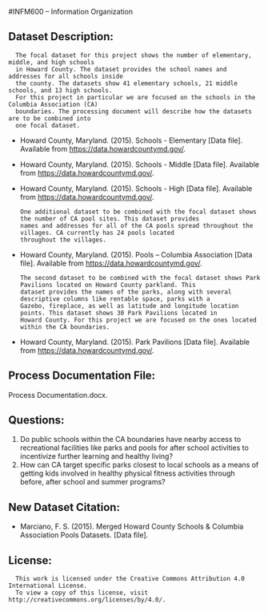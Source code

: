 #INFM600 – Information Organization


Dataset Description:
--------------------

      The focal dataset for this project shows the number of elementary, middle, and high schools
      in Howard County. The dataset provides the school names and addresses for all schools inside 
      the county. The datasets show 41 elementary schools, 21 middle schools, and 13 high schools. 
      For this project in particular we are focused on the schools in the Columbia Association (CA) 
      boundaries. The processing document will describe how the datasets are to be combined into 
      one focal dataset.
      
* Howard County, Maryland. (2015). Schools - Elementary [Data file]. Available from https://data.howardcountymd.gov/.
* Howard County, Maryland. (2015). Schools - Middle [Data file]. Available from https://data.howardcountymd.gov/.
* Howard County, Maryland. (2015). Schools - High [Data file]. Available from https://data.howardcountymd.gov/.

      One additional dataset to be combined with the focal dataset shows the number of CA pool sites. This dataset provides
      names and addresses for all of the CA pools spread throughout the villages. CA currently has 24 pools located 
      throughout the villages. 
      
* Howard County, Maryland. (2015). Pools – Columbia Association [Data file]. Available from https://data.howardcountymd.gov/.

      The second dataset to be combined with the focal dataset shows Park Pavilions located on Howard County parkland. This
      dataset provides the names of the parks, along with several descriptive columns like rentable space, parks with a
      Gazebo, fireplace, as well as latitude and longitude location points. This dataset shows 30 Park Pavilions located in
      Howard County. For this project we are focused on the ones located within the CA boundaries. 
      
* Howard County, Maryland. (2015). Park Pavilions [Data file]. Available from https://data.howardcountymd.gov/.


Process Documentation File:
--------------------------

Process Documentation.docx.


Questions:
----------

1. Do public schools within the CA boundaries have nearby access to recreational facilities like parks and pools for after
school activities to incentivize further learning and healthy living? 
2. How can CA target specific parks closest to local schools as a means of getting kids involved in healthy physical fitness
activities through before, after school and summer programs?


New Dataset Citation:
---------------------

* Marciano, F. S. (2015). Merged Howard County Schools & Columbia Association Pools Datasets. [Data file].
 

License:
--------

      This work is licensed under the Creative Commons Attribution 4.0 International License. 
      To view a copy of this license, visit http://creativecommons.org/licenses/by/4.0/.







